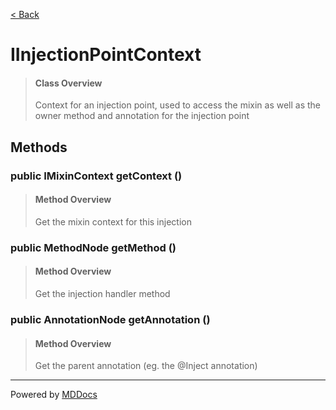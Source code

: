 [< Back](../README.md)
# IInjectionPointContext #
>#### Class Overview ####
>Context for an injection point, used to access the mixin as well as the owner
 method and annotation for the injection point
## Methods ##
### public IMixinContext getContext () ###
>#### Method Overview ####
>Get the mixin context for this injection
>
### public MethodNode getMethod () ###
>#### Method Overview ####
>Get the injection handler method
>
### public AnnotationNode getAnnotation () ###
>#### Method Overview ####
>Get the parent annotation (eg. the &#064;Inject annotation)
>

---
Powered by [MDDocs](https://github.com/VRCube/MDDocs)